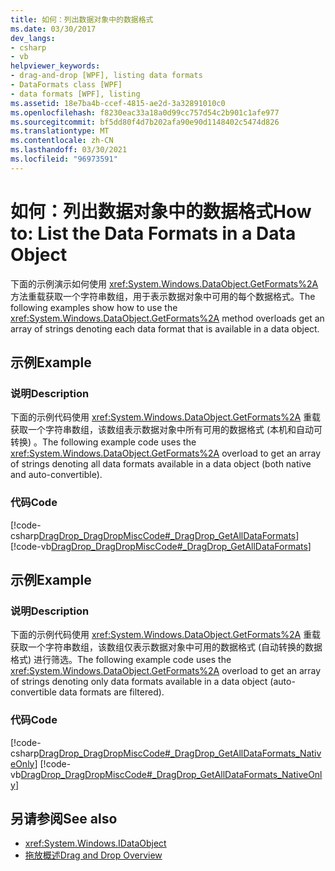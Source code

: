 ```yaml
---
title: 如何：列出数据对象中的数据格式
ms.date: 03/30/2017
dev_langs:
- csharp
- vb
helpviewer_keywords:
- drag-and-drop [WPF], listing data formats
- DataFormats class [WPF]
- data formats [WPF], listing
ms.assetid: 18e7ba4b-ccef-4815-ae2d-3a32891010c0
ms.openlocfilehash: f8230eac33a18a0d99cc757d54c2b901c1afe977
ms.sourcegitcommit: bf5dd80f4d7b202afa90e90d1148402c5474d826
ms.translationtype: MT
ms.contentlocale: zh-CN
ms.lasthandoff: 03/30/2021
ms.locfileid: "96973591"
---
```

# <a name="how-to-list-the-data-formats-in-a-data-object"></a><span data-ttu-id="caffd-102">如何：列出数据对象中的数据格式</span><span class="sxs-lookup"><span data-stu-id="caffd-102">How to: List the Data Formats in a Data Object</span></span>
<span data-ttu-id="caffd-103">下面的示例演示如何使用 <xref:System.Windows.DataObject.GetFormats%2A> 方法重载获取一个字符串数组，用于表示数据对象中可用的每个数据格式。</span><span class="sxs-lookup"><span data-stu-id="caffd-103">The following examples show how to use the <xref:System.Windows.DataObject.GetFormats%2A> method overloads get an array of strings denoting each data format that is available in a data object.</span></span>  
  
## <a name="example"></a><span data-ttu-id="caffd-104">示例</span><span class="sxs-lookup"><span data-stu-id="caffd-104">Example</span></span>  
  
### <a name="description"></a><span data-ttu-id="caffd-105">说明</span><span class="sxs-lookup"><span data-stu-id="caffd-105">Description</span></span>  
 <span data-ttu-id="caffd-106">下面的示例代码使用 <xref:System.Windows.DataObject.GetFormats%2A> 重载获取一个字符串数组，该数组表示数据对象中所有可用的数据格式 (本机和自动可转换) 。</span><span class="sxs-lookup"><span data-stu-id="caffd-106">The following example code uses the <xref:System.Windows.DataObject.GetFormats%2A> overload to get an array of strings denoting all data formats available in a data object (both native and auto-convertible).</span></span>  
  
### <a name="code"></a><span data-ttu-id="caffd-107">代码</span><span class="sxs-lookup"><span data-stu-id="caffd-107">Code</span></span>  
 [!code-csharp[DragDrop_DragDropMiscCode#_DragDrop_GetAllDataFormats](~/samples/snippets/csharp/VS_Snippets_Wpf/DragDrop_DragDropMiscCode/CSharp/Window1.xaml.cs#_dragdrop_getalldataformats)]
 [!code-vb[DragDrop_DragDropMiscCode#_DragDrop_GetAllDataFormats](~/samples/snippets/visualbasic/VS_Snippets_Wpf/DragDrop_DragDropMiscCode/visualbasic/window1.xaml.vb#_dragdrop_getalldataformats)]  
  
## <a name="example"></a><span data-ttu-id="caffd-108">示例</span><span class="sxs-lookup"><span data-stu-id="caffd-108">Example</span></span>  
  
### <a name="description"></a><span data-ttu-id="caffd-109">说明</span><span class="sxs-lookup"><span data-stu-id="caffd-109">Description</span></span>  
 <span data-ttu-id="caffd-110">下面的示例代码使用 <xref:System.Windows.DataObject.GetFormats%2A> 重载获取一个字符串数组，该数组仅表示数据对象中可用的数据格式 (自动转换的数据格式) 进行筛选。</span><span class="sxs-lookup"><span data-stu-id="caffd-110">The following example code uses the <xref:System.Windows.DataObject.GetFormats%2A> overload to get an array of strings denoting only data formats available in a data object (auto-convertible data formats are filtered).</span></span>  
  
### <a name="code"></a><span data-ttu-id="caffd-111">代码</span><span class="sxs-lookup"><span data-stu-id="caffd-111">Code</span></span>  
 [!code-csharp[DragDrop_DragDropMiscCode#_DragDrop_GetAllDataFormats_NativeOnly](~/samples/snippets/csharp/VS_Snippets_Wpf/DragDrop_DragDropMiscCode/CSharp/Window1.xaml.cs#_dragdrop_getalldataformats_nativeonly)]
 [!code-vb[DragDrop_DragDropMiscCode#_DragDrop_GetAllDataFormats_NativeOnly](~/samples/snippets/visualbasic/VS_Snippets_Wpf/DragDrop_DragDropMiscCode/visualbasic/window1.xaml.vb#_dragdrop_getalldataformats_nativeonly)]  
  
## <a name="see-also"></a><span data-ttu-id="caffd-112">另请参阅</span><span class="sxs-lookup"><span data-stu-id="caffd-112">See also</span></span>

- <xref:System.Windows.IDataObject>
- [<span data-ttu-id="caffd-113">拖放概述</span><span class="sxs-lookup"><span data-stu-id="caffd-113">Drag and Drop Overview</span></span>](drag-and-drop-overview.md)
